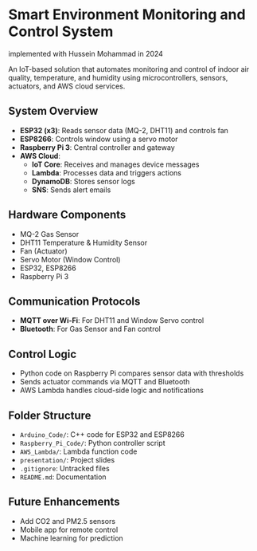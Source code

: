 # Smart Environment Monitoring and Control System
implemented with Hussein Mohammad in 2024

An IoT-based solution that automates monitoring and control of indoor air quality, temperature, and humidity using microcontrollers, sensors, actuators, and AWS cloud services.

##  System Overview

- **ESP32 (x3)**: Reads sensor data (MQ-2, DHT11) and controls fan
- **ESP8266**: Controls window using a servo motor
- **Raspberry Pi 3**: Central controller and gateway
- **AWS Cloud**:
  - **IoT Core**: Receives and manages device messages
  - **Lambda**: Processes data and triggers actions
  - **DynamoDB**: Stores sensor logs
  - **SNS**: Sends alert emails

##  Hardware Components

- MQ-2 Gas Sensor
- DHT11 Temperature & Humidity Sensor
- Fan (Actuator)
- Servo Motor (Window Control)
- ESP32, ESP8266
- Raspberry Pi 3

##  Communication Protocols

- **MQTT over Wi-Fi**: For DHT11 and Window Servo control
- **Bluetooth**: For Gas Sensor and Fan control

## Control Logic

- Python code on Raspberry Pi compares sensor data with thresholds
- Sends actuator commands via MQTT and Bluetooth
- AWS Lambda handles cloud-side logic and notifications

##  Folder Structure

- `Arduino_Code/`: C++ code for ESP32 and ESP8266
- `Raspberry_Pi_Code/`: Python controller script
- `AWS_Lambda/`: Lambda function code
- `presentation/`: Project slides
- `.gitignore`: Untracked files
- `README.md`: Documentation

##  Future Enhancements

- Add CO2 and PM2.5 sensors
- Mobile app for remote control
- Machine learning for prediction


